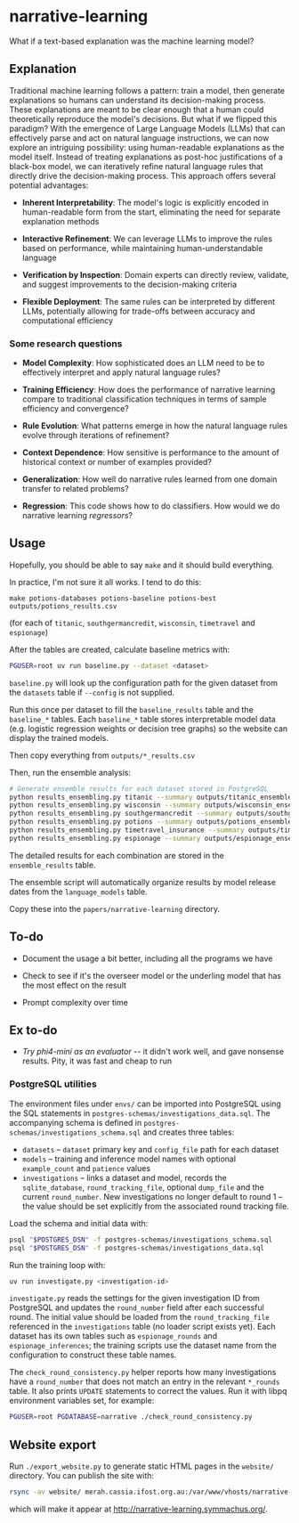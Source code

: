 # narrative-learning

What if a text-based explanation was the machine learning model?


## Explanation

Traditional machine learning follows a pattern: train a model, then generate explanations so humans can understand its decision-making process. These explanations are meant to be clear enough that a human could theoretically reproduce the model's decisions. But what if we flipped this paradigm?
With the emergence of Large Language Models (LLMs) that can effectively parse and act on natural language instructions, we can now explore an intriguing possibility: using human-readable explanations as the model itself. Instead of treating explanations as post-hoc justifications of a black-box model, we can iteratively refine natural language rules that directly drive the decision-making process.
This approach offers several potential advantages:

- **Inherent Interpretability**: The model's logic is explicitly encoded in human-readable form from the start, eliminating the need for separate explanation methods

- **Interactive Refinement**: We can leverage LLMs to improve the rules based on performance, while maintaining human-understandable language

- **Verification by Inspection**: Domain experts can directly review, validate, and suggest improvements to the decision-making criteria

- **Flexible Deployment**: The same rules can be interpreted by different LLMs, potentially allowing for trade-offs between accuracy and computational efficiency

### Some research questions



- **Model Complexity**: How sophisticated does an LLM need to be to effectively interpret and apply natural language rules?

- **Training Efficiency**: How does the performance of narrative learning compare to traditional classification techniques in terms of sample efficiency and convergence?

- **Rule Evolution**: What patterns emerge in how the natural language rules evolve through iterations of refinement?

- **Context Dependence**: How sensitive is performance to the amount of historical context or number of examples provided?

- **Generalization**: How well do narrative rules learned from one domain transfer to related problems?

- **Regression**: This code shows how to do classifiers. How would we do narrative learning *regressors*?


## Usage

Hopefully, you should be able to say `make` and it should build everything.

In practice, I'm not sure it all works. I tend to do this:

`make potions-databases potions-baseline potions-best outputs/potions_results.csv`


(for each of `titanic`, `southgermancredit`, `wisconsin`, `timetravel` and `espionage`)

After the tables are created, calculate baseline metrics with:

```bash
PGUSER=root uv run baseline.py --dataset <dataset>
```

`baseline.py` will look up the configuration path for the given dataset from
the `datasets` table if `--config` is not supplied.

Run this once per dataset to fill the `baseline_results` table and the `baseline_*` tables.
Each `baseline_*` table stores interpretable model data (e.g. logistic regression
weights or decision tree graphs) so the website can display the trained models.

Then copy everything from `outputs/*_results.csv`

Then, run the ensemble analysis:

```bash
# Generate ensemble results for each dataset stored in PostgreSQL
python results_ensembling.py titanic --summary outputs/titanic_ensemble_summary.txt
python results_ensembling.py wisconsin --summary outputs/wisconsin_ensemble_summary.txt
python results_ensembling.py southgermancredit --summary outputs/southgermancredit_ensemble_summary.txt
python results_ensembling.py potions --summary outputs/potions_ensemble_summary.txt
python results_ensembling.py timetravel_insurance --summary outputs/timetravel_insurance_ensemble_summary.txt
python results_ensembling.py espionage --summary outputs/espionage_ensemble_summary.txt
```

The detailed results for each combination are stored in the `ensemble_results` table.

The ensemble script will automatically organize results by model release dates from the `language_models` table.

Copy these into the `papers/narrative-learning` directory.





## To-do

- Document the usage a bit better, including all the programs we have

- Check to see if it's the overseer model or the underling model that has the most effect on the result

- Prompt complexity over time



## Ex to-do

- _Try phi4-mini as an evaluator_ -- it didn't work well, and gave nonsense results. Pity, it was 
  fast and cheap to run


### PostgreSQL utilities

The environment files under `envs/` can be imported into PostgreSQL using the
SQL statements in `postgres-schemas/investigations_data.sql`. The accompanying
schema is defined in `postgres-schemas/investigations_schema.sql` and creates
three tables:

* `datasets` – `dataset` primary key and `config_file` path for each dataset
* `models` – training and inference model names with optional `example_count`
  and `patience` values
* `investigations` – links a dataset and model, records the `sqlite_database`,
  `round_tracking_file`, optional `dump_file` and the current `round_number`.
  New investigations no longer default to round 1 – the value should be set
  explicitly from the associated round tracking file.

Load the schema and initial data with:

```bash
psql "$POSTGRES_DSN" -f postgres-schemas/investigations_schema.sql
psql "$POSTGRES_DSN" -f postgres-schemas/investigations_data.sql
```

Run the training loop with:

```bash
uv run investigate.py <investigation-id>
```

`investigate.py` reads the settings for the given investigation ID from
PostgreSQL and updates the `round_number` field after each successful round.
The initial value should be loaded from the `round_tracking_file` referenced in
the `investigations` table (no loader script exists yet).  Each dataset has its
own tables such as `espionage_rounds` and `espionage_inferences`; the training
scripts use the dataset name from the configuration to construct these table
names.

The `check_round_consistency.py` helper reports how many investigations have a
`round_number` that does not match an entry in the relevant `*_rounds` table.
It also prints `UPDATE` statements to correct the values.
Run it with libpq environment variables set, for example:

```bash
PGUSER=root PGDATABASE=narrative ./check_round_consistency.py
```

## Website export

Run `./export_website.py` to generate static HTML pages in the `website/` directory. You can publish the site with:

```bash
rsync -av website/ merah.cassia.ifost.org.au:/var/www/vhosts/narrative-learning.symmachus.org/htdocs/
```

which will make it appear at <http://narrative-learning.symmachus.org/>.

